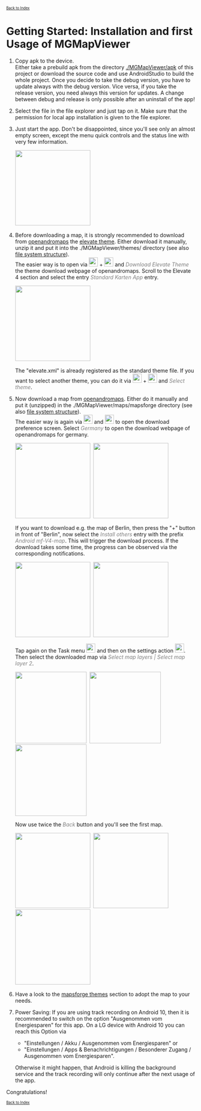 <small><small>[Back to Index](../index.md)</small></small>

# Getting Started: Installation and first Usage of MGMapViewer

1. Copy apk to the device.<br/>
Either take a prebuild apk from the directory [./MGMapViewer/apk](https://github.com/mg4gh/MGMapViewer/tree/master/apk) of this project or download the source code
and use AndroidStudio to build the whole project. Once you decide to take the debug version, you have to update always with the debug version. Vice versa, if you take the
release version, you need always this version for updates. A change between debug and release is only possible after an uninstall of the app!
2. Select the file in the file explorer and just tap on it.
Make sure that the permission for local app installation is given to the file explorer.
3. Just start the app.
Don't be disappointed, since you'll see only an almost empty screen, 
except the menu quick controls and the status line with very few information.

   <img src="./background.png" width="200" />&nbsp;

4. Before downloading a map, it is strongly recommended to download from [openandromaps](https://www.openandromaps.org/)
   the [elevate theme](https://www.openandromaps.org/wp-content/users/tobias/Elevate.zip). Either download it manually, unzip it and
   put it into the ./MGMapViewer/themes/ directory (see also [file system structure](./FileSystem.md)).  
   The easier way is to open via <img src="../icons/group_task.svg" width="24"/> + <img src="../icons/download.svg" width="24"/> and
   <span style="color:gray">*Download Elevate Theme*</span>
   the theme download webpage of openandromaps. Scroll to the Elevate 4 section and select the entry
   <span style="color:gray">*Standard Karten App*</span> entry.

   <img src="./download3.png" width="200" />&nbsp;

   The "elevate.xml" is already registered as the standard theme file. If you want to select another theme,
    you can do it via <img src="../icons/group_task.svg" width="24"/> + <img src="../icons/settings.svg" width="24"/> and <span style="color:gray">*Select theme*</span>.

5. Now download a map from [openandromaps](https://www.openandromaps.org/).
   Either do it manually and put it (unzipped) in the ./MGMapViewer/maps/mapsforge directory (see also [file system structure](./FileSystem.md)).  
   The easier way is again via <img src="../icons/group_task.svg" width="24"/> and <img src="../icons/download.svg" width="24"/>
   to open the download preference screen. Select <span style="color:gray">*Germany*</span> to open the download webpage of openandromaps for germany.

   <img src="./settings_screen_download.png" width="200" />&nbsp;
   <img src="./download_screen_deutschland.png" width="200" />&nbsp;

   If you want to download e.g. the map of Berlin, then press the "+" button in front
   of "Berlin", now select the  <span style="color:gray">*Install others*</span> entry with the prefix
   <span style="color:gray">*Android mf-V4-map*</span>. This will trigger the download process. If the download
   takes some time, the progress can be observed via the corresponding notifications.
   
   <img src="./download1.png" width="200" />&nbsp;
   <img src="./download2.png" width="200" />&nbsp;

   Tap again on the Task menu <img src="../icons/group_task.svg" width="24"/> and then on the settings action <img src="../icons/settings.svg" width="24"/>.
   Then select the downloaded map via <span style="color:gray">*Select map layers | Select map layer 2*</span>.

   <img src="./settings_screen_selectMap.png" width="190" />&nbsp;
   <img src="./select_map_layers_2.png" width="190" />&nbsp;
   <img src="./selectMap2.png" width="190" />

   Now use twice the <span style="color:gray">*Back*</span> button and you'll see the first map.

   <img src="./select_map_layers_back.png" width="200" />&nbsp;
   <img src="./settings_screen_back.png" width="200" />&nbsp;
   <img src="./berlin_map.png" width="200" />&nbsp;

6. Have a look to the [mapsforge themes](../Features/MainMapFeatures/MapsforgeThemes/mapsforgethemes.md) section
to adopt the map to your needs.

7. Power Saving: If you are using track recording on Android&nbsp;10, then it is recommended to switch on the option "Ausgenommen vom Energiesparen" for this app.
    On a LG device with Android&nbsp;10 you can reach this Option via
      - "Einstellungen / Akku / Ausgenommen vom Energiesparen" or
      - "Einstellungen / Apps & Benachrichtigungen / Besonderer Zugang / Ausgenommen vom Energiesparen".

    Otherwise it might happen, that Android is killing the
    background service and the track recording will only continue after the next usage of the app.

Congratulations!

<small><small>[Back to Index](../index.md)</small></small>
